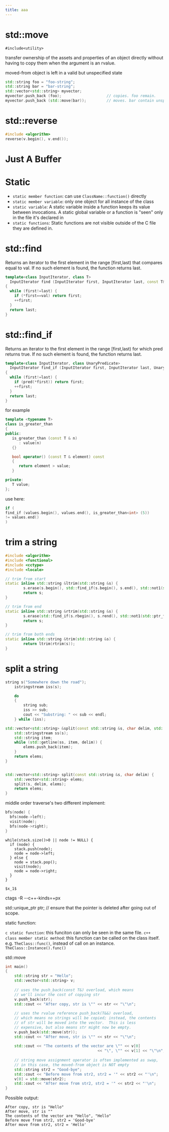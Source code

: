 ```yaml
---
title: aaa
---
```


std::move
=========
`#include<utility>`

transfer ownership of the assets and properties of an object directly without having to copy them when the argument is an rvalue.

moved-from object is left in a valid but unspecified state

```cpp
std::string foo = "foo-string";
std::string bar = "bar-string";
std::vector<std::string> myvector;
myvector.push_back (foo);                    // copies. foo remain.
myvector.push_back (std::move(bar));         // moves. bar contain unspecified value.
```

std::reverse
============
```cpp
#include <algorithm>
reverse(v.begin(), v.end());
```

# Just A Buffer

Static
======

* `static member function`: can use `ClassName::function()` directly
* `static member variable`: only one object for all instance of the class
* `static variable`: A static variable inside a function keeps its value between invocations.
A static global variable or a function is "seen" only in the file it's declared in
* `static functions`: Static functions are not visible outside of the C file they are defined in.

std::find
=========

Returns an iterator to the first element in the range [first,last) that compares equal to val. If no such element is found, the function returns last.

```cpp
template<class InputIterator, class T>
  InputIterator find (InputIterator first, InputIterator last, const T& val)
{
  while (first!=last) {
    if (*first==val) return first;
    ++first;
  }
  return last;
}
```

std::find_if
============

Returns an iterator to the first element in the range [first,last) for which pred returns true. If no such element is found, the function returns last.

```cpp
template<class InputIterator, class UnaryPredicate>
  InputIterator find_if (InputIterator first, InputIterator last, UnaryPredicate pred)
{
  while (first!=last) {
    if (pred(*first)) return first;
    ++first;
  }
  return last;
}
```

for example

```cpp
template <typename T>
class is_greater_than
{
public:
   is_greater_than (const T & n)
      : value(n)
   {}

   bool operator() (const T & element) const
   {
      return element > value;
   }

private:
   T value;
};
```

use here:

```cpp
if (
find_if (values.begin(), values.end(), is_greater_than<int> (5))
!= values.end()
)
```

trim a string
===============

```cpp
#include <algorithm> 
#include <functional> 
#include <cctype>
#include <locale>

// trim from start
static inline std::string &ltrim(std::string &s) {
        s.erase(s.begin(), std::find_if(s.begin(), s.end(), std::not1(std::ptr_fun<int, int>(std::isspace))));
        return s;
}

// trim from end
static inline std::string &rtrim(std::string &s) {
        s.erase(std::find_if(s.rbegin(), s.rend(), std::not1(std::ptr_fun<int, int>(std::isspace))).base(), s.end());
        return s;
}

// trim from both ends
static inline std::string &trim(std::string &s) {
        return ltrim(rtrim(s));
}
```

split a string
==============

```cpp
string s("Somewhere down the road");
    istringstream iss(s);

    do
    {
        string sub;
        iss >> sub;
        cout << "Substring: " << sub << endl;
    } while (iss);
```

```cpp
std::vector<std::string> &split(const std::string &s, char delim, std::vector<std::string> &elems) {
    std::stringstream ss(s);
    std::string item;
    while (std::getline(ss, item, delim)) {
        elems.push_back(item);
    }
    return elems;
}


std::vector<std::string> split(const std::string &s, char delim) {
    std::vector<std::string> elems;
    split(s, delim, elems);
    return elems;
}
```

middle order traverse's two different implement:

```c
bfs(node) {
  bfs(node->left);
  visit(node);
  bfs(node->right);
}
```

```
while(stack.size()>0 || node != NULL) {
  if (node) {
    stack.push(node);
    node = node->left;
  } else {
    node = stack.pop();
    visit(node);
    node = node->right;
  }
}
```

`$x_1$`

ctags -R --c++-kinds=+px

std::unique_ptr<Type> ptr; // ensure that the pointer is deleted after going out of scope.

static function:

`c static function`: this funciton can only be seen in the same file.
`c++ class member static method`: this function can be called on the class itself. e.g. `TheClass::func()`, instead of call on an instance. `TheClass::Instance().func()`

std::move

```c++
int main()
{
    std::string str = "Hello";
    std::vector<std::string> v;
 
    // uses the push_back(const T&) overload, which means 
    // we'll incur the cost of copying str
    v.push_back(str);
    std::cout << "After copy, str is \"" << str << "\"\n";
 
    // uses the rvalue reference push_back(T&&) overload, 
    // which means no strings will be copied; instead, the contents
    // of str will be moved into the vector.  This is less
    // expensive, but also means str might now be empty.
    v.push_back(std::move(str));
    std::cout << "After move, str is \"" << str << "\"\n";
 
    std::cout << "The contents of the vector are \"" << v[0]
                                         << "\", \"" << v[1] << "\"\n";
 
    // string move assignment operator is often implemented as swap,
    // in this case, the moved-from object is NOT empty
    std::string str2 = "Good-bye";
    std::cout << "Before move from str2, str2 = '" << str2 << "'\n";
    v[0] = std::move(str2);
    std::cout << "After move from str2, str2 = '" << str2 << "'\n";
}
```

Possible output:

```
After copy, str is "Hello"
After move, str is ""
The contents of the vector are "Hello", "Hello"
Before move from str2, str2 = 'Good-bye'
After move from str2, str2 = 'Hello'
```

